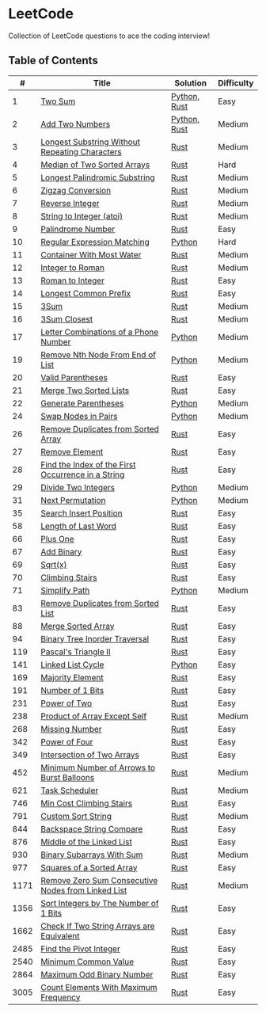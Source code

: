 # LeetCode
Collection of LeetCode questions to ace the coding interview!

## Table of Contents
| # | Title | Solution | Difficulty |
|---| ----- | -------- | ---------- |
| 1 | [Two Sum](https://leetcode.com/problems/two-sum) | [Python](./0001-two-sum/0001-two-sum.py), [Rust](./0001-two-sum/0001-two-sum.rs) | Easy |
| 2 | [Add Two Numbers](https://leetcode.com/problems/add-two-numbers) | [Python](./0002-add-two-numbers/0002-add-two-numbers.py), [Rust](./0002-add-two-numbers/0002-add-two-numbers.rs) | Medium |
| 3 | [Longest Substring Without Repeating Characters](https://leetcode.com/problems/longest-substring-without-repeating-characters) | [Rust](./0003-longest-substring-without-repeating-characters/0003-longest-substring-without-repeating-characters.rs) | Medium |
| 4 | [Median of Two Sorted Arrays](https://leetcode.com/problems/median-of-two-sorted-arrays) | [Rust](./0004-median-of-two-sorted-arrays/0004-median-of-two-sorted-arrays.rs) | Hard |
| 5 | [Longest Palindromic Substring](https://leetcode.com/problems/longest-palindromic-substring) | [Rust](./0005-longest-palindromic-substring/0005-longest-palindromic-substring.rs) | Medium |
| 6 | [Zigzag Conversion](https://leetcode.com/problems/zigzag-conversion) | [Rust](./0006-zigzag-conversion/0006-zigzag-conversion.rs) | Medium |
| 7 | [Reverse Integer](https://leetcode.com/problems/reverse-integer) | [Rust](./0007-reverse-integer/0007-reverse-integer.rs) | Medium |
| 8 | [String to Integer (atoi)](https://leetcode.com/problems/string-to-integer-atoi) | [Rust](./0008-string-to-integer-atoi/0008-string-to-integer-atoi.rs) | Medium |
| 9 | [Palindrome Number](https://leetcode.com/problems/palindrome-number) | [Rust](./0009-palindrome-number/0009-palindrome-number.rs) | Easy |
| 10 | [Regular Expression Matching](https://leetcode.com/problems/regular-expression-matching) | [Python](./0010-regular-expression-matching/0010-regular-expression-matching.py) | Hard |
| 11 | [Container With Most Water](https://leetcode.com/problems/container-with-most-water) | [Rust](./0011-container-with-most-water/0011-container-with-most-water.rs) | Medium |
| 12 | [Integer to Roman](https://leetcode.com/problems/integer-to-roman) | [Rust](./0012-integer-to-roman/0012-integer-to-roman.rs) | Medium |
| 13 | [Roman to Integer](https://leetcode.com/problems/roman-to-integer) | [Rust](./0013-roman-to-integer/0013-roman-to-integer.rs) | Easy |
| 14 | [Longest Common Prefix](https://leetcode.com/problems/longest-common-prefix) | [Rust](./0014-longest-common-prefix/0014-longest-common-prefix.rs) | Easy |
| 15 | [3Sum](https://leetcode.com/problems/3sum) | [Rust](./0015-3sum/0015-3sum.rs) | Medium |
| 16 | [3Sum Closest](https://leetcode.com/problems/3sum-closest) | [Rust](./0016-3sum-closest/0016-3sum-closest.rs) | Medium |
| 17 | [Letter Combinations of a Phone Number](https://leetcode.com/problems/letter-combinations-of-a-phone-number) | [Python](./0017-letter-combinations-of-a-phone-number/0017-letter-combinations-of-a-phone-number.py) | Medium |
| 19 | [Remove Nth Node From End of List](https://leetcode.com/problems/remove-nth-node-from-end-of-list) | [Python](./0019-remove-nth-node-from-end-of-list/0019-remove-nth-node-from-end-of-list.py) | Medium |
| 20 | [Valid Parentheses](https://leetcode.com/problems/valid-parentheses) | [Rust](./0020-valid-parentheses/0020-valid-parentheses.rs) | Easy |
| 21 | [Merge Two Sorted Lists](https://leetcode.com/problems/merge-two-sorted-lists) | [Rust](./0021-merge-two-sorted-lists/0021-merge-two-sorted-lists.rs) | Easy |
| 22 | [Generate Parentheses](https://leetcode.com/problems/generate-parentheses) | [Python](./0022-generate-parentheses/0022-generate-parentheses.py) | Medium |
| 24 | [Swap Nodes in Pairs](https://leetcode.com/problems/swap-nodes-in-pairs) | [Python](./0024-swap-nodes-in-pairs/0024-swap-nodes-in-pairs.py) | Medium |
| 26 | [Remove Duplicates from Sorted Array](https://leetcode.com/problems/remove-duplicates-from-sorted-array) | [Rust](./0026-remove-duplicates-from-sorted-array/0026-remove-duplicates-from-sorted-array.rs) | Easy |
| 27 | [Remove Element](https://leetcode.com/problems/remove-element) | [Rust](./0027-remove-element/0027-remove-element.rs) | Easy |
| 28 | [Find the Index of the First Occurrence in a String](https://leetcode.com/problems/find-the-index-of-the-first-occurrence-in-a-string) | [Rust](./0028-find-the-index-of-the-first-occurrence-in-a-string/0028-find-the-index-of-the-first-occurrence-in-a-string.rs) | Easy |
| 29 | [Divide Two Integers](https://leetcode.com/problems/divide-two-integers) | [Python](./0029-divide-two-integers/0029-divide-two-integers.py) | Medium |
| 31 | [Next Permutation](https://leetcode.com/problems/next-permutation) | [Python](./0031-next-permutation/0031-next-permutation.py) | Medium |
| 35 | [Search Insert Position](https://leetcode.com/problems/search-insert-position) | [Rust](./0035-search-insert-position/0035-search-insert-position.rs) | Easy |
| 58 | [Length of Last Word](https://leetcode.com/problems/length-of-last-word) | [Rust](./0058-length-of-last-word/0058-length-of-last-word.rs) | Easy |
| 66 | [Plus One](https://leetcode.com/problems/plus-one) | [Rust](./0066-plus-one/0066-plus-one.rs) | Easy |
| 67 | [Add Binary](https://leetcode.com/problems/add-binary) | [Rust](./0067-add-binary/0067-add-binary.rs) | Easy |
| 69 | [Sqrt(x)](https://leetcode.com/problems/sqrtx) | [Rust](./0069-sqrtx/0069-sqrtx.rs) | Easy |
| 70 | [Climbing Stairs](https://leetcode.com/problems/climbing-stairs) | [Rust](./0070-climbing-stairs/0070-climbing-stairs.rs) | Easy |
| 71 | [Simplify Path](https://leetcode.com/problems/simplify-path) | [Python](./0071-simplify-path/0071-simplify-path.py) | Medium |
| 83 | [Remove Duplicates from Sorted List](https://leetcode.com/problems/remove-duplicates-from-sorted-list) | [Rust](./0083-remove-duplicates-from-sorted-list/0083-remove-duplicates-from-sorted-list.rs) | Easy |
| 88 | [Merge Sorted Array](https://leetcode.com/problems/merge-sorted-array) | [Rust](./0088-merge-sorted-array/0088-merge-sorted-array.rs) | Easy |
| 94 | [Binary Tree Inorder Traversal](https://leetcode.com/problems/binary-tree-inorder-traversal) | [Rust](./0094-binary-tree-inorder-traversal/0094-binary-tree-inorder-traversal.rs) | Easy |
| 119 | [Pascal's Triangle II](https://leetcode.com/problems/pascals-triangle-ii) | [Rust](./0119-pascals-triangle-ii/0119-pascals-triangle-ii.rs) | Easy |
| 141 | [Linked List Cycle](https://leetcode.com/problems/linked-list-cycle) | [Python](./0141-linked-list-cycle/0141-linked-list-cycle.py) | Easy |
| 169 | [Majority Element](https://leetcode.com/problems/majority-element) | [Rust](./0169-majority-element/0169-majority-element.rs) | Easy |
| 191 | [Number of 1 Bits](https://leetcode.com/problems/number-of-1-bits) | [Rust](./0191-number-of-1-bits/0191-number-of-1-bits.rs) | Easy |
| 231 | [Power of Two](https://leetcode.com/problems/power-of-two) | [Rust](./0231-power-of-two/0231-power-of-two.rs) | Easy |
| 238 | [Product of Array Except Self](https://leetcode.com/problems/product-of-array-except-self) | [Rust](./0238-product-of-array-except-self/0238-product-of-array-except-self.rs) | Medium |
| 268 | [Missing Number](https://leetcode.com/problems/missing-number) | [Rust](./0268-missing-number/0268-missing-number.rs) | Easy |
| 342 | [Power of Four](https://leetcode.com/problems/power-of-four) | [Rust](./0342-power-of-four/0342-power-of-four.rs) | Easy |
| 349 | [Intersection of Two Arrays](https://leetcode.com/problems/intersection-of-two-arrays) | [Rust](./0349-intersection-of-two-arrays/0349-intersection-of-two-arrays.rs) | Easy |
| 452 | [Minimum Number of Arrows to Burst Balloons](https://leetcode.com/problems/minimum-number-of-arrows-to-burst-balloons) | [Rust](./0452-minimum-number-of-arrows-to-burst-balloons/0452-minimum-number-of-arrows-to-burst-balloons.rs) | Medium |
| 621 | [Task Scheduler](https://leetcode.com/problems/task-scheduler) | [Rust](./0621-task-scheduler/0621-task-scheduler.rs) | Medium |
| 746 | [Min Cost Climbing Stairs](https://leetcode.com/problems/min-cost-climbing-stairs) | [Rust](./0746-min-cost-climbing-stairs/0746-min-cost-climbing-stairs.rs) | Easy |
| 791 | [Custom Sort String](https://leetcode.com/problems/custom-sort-string) | [Rust](./0791-custom-sort-string/0791-custom-sort-string.rs) | Medium |
| 844 | [Backspace String Compare](https://leetcode.com/problems/backspace-string-compare) | [Rust](./0844-backspace-string-compare/0844-backspace-string-compare.rs) | Easy |
| 876 | [Middle of the Linked List](https://leetcode.com/problems/middle-of-the-linked-list) | [Rust](./0876-middle-of-the-linked-list/0876-middle-of-the-linked-list.rs) | Easy |
| 930 | [Binary Subarrays With Sum](https://leetcode.com/problems/binary-subarrays-with-sum) | [Rust](./0930-binary-subarrays-with-sum/0930-binary-subarrays-with-sum.rs) | Medium |
| 977 | [Squares of a Sorted Array](https://leetcode.com/problems/squares-of-a-sorted-array) | [Rust](./0977-squares-of-a-sorted-array/0977-squares-of-a-sorted-array.rs) | Easy |
| 1171 | [Remove Zero Sum Consecutive Nodes from Linked List](https://leetcode.com/problems/remove-zero-sum-consecutive-nodes-from-linked-list) | [Rust](./1171-remove-zero-sum-consecutive-nodes-from-linked-list/1171-remove-zero-sum-consecutive-nodes-from-linked-list.rs) | Medium |
| 1356 | [Sort Integers by The Number of 1 Bits](https://leetcode.com/problems/sort-integers-by-the-number-of-1-bits) | [Rust](./1356-sort-integers-by-the-number-of-1-bits/1356-sort-integers-by-the-number-of-1-bits.rs) | Easy |
| 1662 | [Check If Two String Arrays are Equivalent](https://leetcode.com/problems/check-if-two-string-arrays-are-equivalent) | [Rust](./1662-check-if-two-string-arrays-are-equivalent/1662-check-if-two-string-arrays-are-equivalent.rs) | Easy |
| 2485 | [Find the Pivot Integer](https://leetcode.com/problems/find-the-pivot-integer) | [Rust](./2485-find-the-pivot-integer/2485-find-the-pivot-integer.rs) | Easy |
| 2540 | [Minimum Common Value](https://leetcode.com/problems/minimum-common-value) | [Rust](./2540-minimum-common-value/2540-minimum-common-value.rs) | Easy |
| 2864 | [Maximum Odd Binary Number](https://leetcode.com/problems/maximum-odd-binary-number) | [Rust](./2864-maximum-odd-binary-number/2864-maximum-odd-binary-number.rs) | Easy |
| 3005 | [Count Elements With Maximum Frequency](https://leetcode.com/problems/count-elements-with-maximum-frequency) | [Rust](./3005-count-elements-with-maximum-frequency/3005-count-elements-with-maximum-frequency.rs) | Easy |
